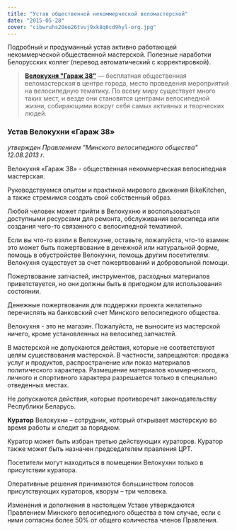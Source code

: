 ```yaml
---
title: "Устав общественной некоммерческой веломастерской"
date: "2015-05-28"
cover: "cibwruhs20eo26tvuj9xk8q6cd9hyl-org.jpg"
---
```


Подробный и продуманный устав активно работающей некоммерческой общественной мастерской. Полезные наработки Белорусских коллег (перевод автоматический с корректировкой).

> [**Велокухня "Гараж 38"**](http://ooley.ru/places/velokuhnya-garazh-38/) — бесплатная общественная веломастерская в центре города, место проведения мероприятий на велосипедную тематику. По всему миру существует много таких мест, и везде они становятся центрами велосипедной жизни, собирающими вокруг себя самых активных и творческих людей.

### Устав Велокухни «Гараж 38»

_утвержден Правлением "Минского велосипедного общества" 12.08.2013 г._

Велокухня «Гараж 38» - общественная некоммерческая велосипедная мастерская.

Руководствуемся опытом и практикой мирового движения BikeKitchen, а также стремимся создать свой собственный образ.

Любой человек может прийти в Велокухню и воспользоваться доступными ресурсами для ремонта, обслуживания велосипеда или создания чего-то связанного с велосипедной тематикой.

Если вы что-то взяли в Велокухне, оставьте, пожалуйста, что-то взамен: это может быть пожертвование в денежной или натуральной форме, помощь в обустройстве Велокухни, помощь другим посетителям. Велокухня существует за счет пожертвований и добровольной помощи.

Пожертвование запчастей, инструментов, расходных материалов приветствуется, но они должны быть в пригодном для использования состоянии.

Денежные пожертвования для поддержки проекта желательно перечислять на банковский счет Минского велосипедного общества.

Велокухня - это не магазин. Пожалуйста, не выносите из мастерской ничего, кроме установленных на велосипед запчастей.

В мастерской не допускаются действия, которые не соответствуют целям существования мастерской. В частности, запрещаются: продажа услуг и продуктов, распространение или показ материалов политического характера. Размещение материалов коммерческого, личного и спортивного характера разрешается только в специально отведенных местах.

Не допускаются действия, которые противоречат законодательству Республики Беларусь.

**Куратор** Велокухни – сотрудник, который открывает мастерскую во время работы и следит за порядком.

Куратор может быть избран третью действующих кураторов. Куратор также может быть назначен председателем правления ЦРТ.

Посетители могут находиться в помещении Велокухни только в присутствии куратора.

Оперативные решения принимаются большинством голосов присутствующих кураторов, кворум – три человека.

Изменения и дополнения в настоящем Уставе утверждаются Правлением Минского велосипедного общества в том случае, если с ними согласны более 50% от общего количества членов Правления.
